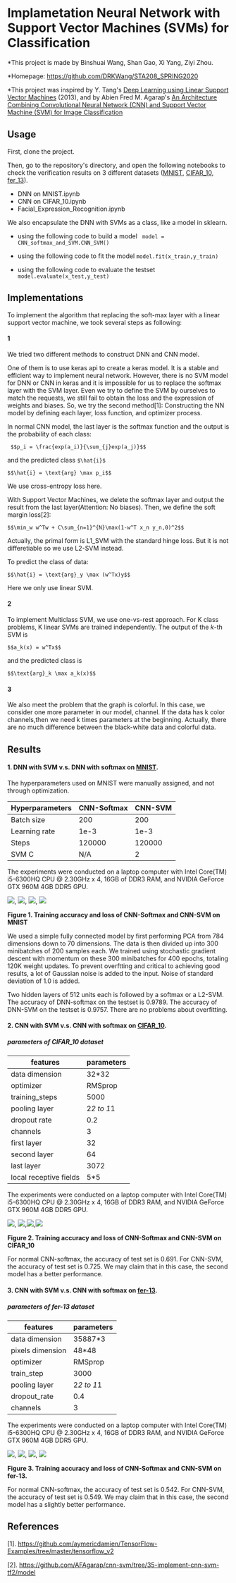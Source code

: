 Implametation Neural Network with Support Vector Machines (SVMs) for Classification
===

*This project is made by Binshuai Wang, Shan Gao, Xi Yang, Ziyi Zhou.

*Homepage: https://github.com/DRKWang/STA208_SPRING2020

*This project was inspired by Y. Tang's [Deep Learning using Linear Support Vector Machines](https://arxiv.org/abs/1306.0239)
(2013), and by Abien Fred M. Agarap's [An Architecture Combining Convolutional Neural Network (CNN) and Support Vector Machine (SVM) for Image Classification](https://arxiv.org/pdf/1712.03541)


## Usage

First, clone the project.

Then, go to the repository's directory, and open the following notebooks to check the verification results on 3 different datasets ([MNIST](http://yann.lecun.com/exdb/mnist/), [CIFAR_10](https://www.cs.toronto.edu/~kriz/cifar.html), [fer_13](https://www.kaggle.com/ahmedmoorsy/facial-expression)).

- DNN on MNIST.ipynb
- CNN on CIFAR_10.ipynb
- Facial_Expression_Recognition.ipynb

We also encapsulate the DNN with SVMs as a class, like a model in sklearn.

- using the following code to build a model
``` model = CNN_softmax_and_SVM.CNN_SVM()```

- using the following code to fit the model
```model.fit(x_train,y_train) ```

- using the following code to evaluate the testset
```model.evaluate(x_test,y_test)```

## Implementations

To implement the algorithm that replacing the soft-max layer with a linear support vector machine, we took several steps as following:
#### 1 
We tried two different methods to construct DNN and CNN model. 

One of them is to use keras api to create a keras model. It is a stable and efficient way to implement neural network. However, there is no SVM model for DNN or CNN in keras and it is impossible for us to replace the softmax layer with the SVM layer. Even we try to define the SVM by ourselves to match the requests, we still fail to obtain the loss and the expression of weights and biases. So, we try the second method[1]: Constructing the NN model by defining each layer, loss function, and optimizer process. 

In normal CNN model, the last layer is the softmax function and the output is the probability of each class:

``` $$p_i = \frac{exp(a_i)}{\sum_{j}exp(a_j)}$$```

and the predicted class ```$\hat{i}$```

```$$\hat{i} = \text{arg} \max p_i$$```

We use cross-entropy loss here.

With Support Vector Machines, we delete the softmax layer and output the result from the last layer(Attention: No biases). Then, we define the soft margin loss[2]:

```$$\min_w w^Tw + C\sum_{n=1}^{N}\max(1-w^T x_n y_n,0)^2$$```

Actually, the primal form is L1_SVM with the standard hinge loss. But it is not differetiable so we use L2-SVM instead. 

To predict the class of data:

```$$\hat{i} = \text{arg}_y \max (w^Tx)y$$```

Here we only use linear SVM. 

#### 2
To implement Multiclass SVM, we use one-vs-rest approach. For K class problems, K linear SVMs are trained independently. The output of the $k$-th SVM is

```$$a_k(x) = w^Tx$$```

and the predicted class is

```$$\text{arg}_k \max a_k(x)$$```


#### 3
We also meet the problem that the graph is colorful. In this case, we consider one more parameter in our model, channel. If the data has k color channels,then we need k times parameters at the beginning. Actually, there are no much difference between the black-white data and colorful data.

## Results

#### 1. DNN with SVM v.s. DNN with softmax on [MNIST](http://yann.lecun.com/exdb/mnist/).

The hyperparameters used on MNIST were manually assigned, and not through optimization.

|Hyperparameters|CNN-Softmax|CNN-SVM|
|---------------|-----------|-------|
|Batch size|200|200|
|Learning rate|1e-3|1e-3|
|Steps|120000|120000|
|SVM C|N/A|2|

The experiments were conducted on a laptop computer with Intel Core(TM) i5-6300HQ CPU @ 2.30GHz x 4, 16GB of DDR3 RAM,
and NVIDIA GeForce GTX 960M 4GB DDR5 GPU.

![](figures/softmax1.png), ![](figures/SVM1.png), ![](figures/softmax2.png), ![](figures/SVM2.png)

**Figure 1. Training accuracy and loss of CNN-Softmax and CNN-SVM on MNIST**

We used a simple fully connected model by first performing PCA from 784 dimensions down to 70 dimensions. The data is then divided up into 300 minibatches of 200 samples each. We trained using stochastic gradient descent with momentum on these 300 minibatches for 400 epochs, totaling 120K weight updates. To prevent overftting and critical to achieving good results, a lot of Gaussian noise is added to the input. Noise of standard deviation of 1.0 is added.

Two hidden layers of 512 units each is followed by a softmax or a L2-SVM. The accuracy of DNN-softmax on the testset is 0.9789. The accuracy of DNN-SVM on the testset is 0.9757. There are no problems about overfitting.

#### 2. CNN with SVM v.s. CNN with softmax on [CIFAR_10](https://www.cs.toronto.edu/~kriz/cifar.html).

##### parameters of CIFAR_10 dataset
|features|parameters|
|---------------|-----------|
|data dimension|32*32|
|optimizer|RMSprop|
|training_steps| 5000|
|pooling layer| 2*2 to 1*1|
|dropout rate| 0.2|
|channels|3|
|first layer|32|
|second layer|64|
|last layer|3072|
|local receptive fields|5*5|

The experiments were conducted on a laptop computer with Intel Core(TM) i5-6300HQ CPU @ 2.30GHz x 4, 16GB of DDR3 RAM,
and NVIDIA GeForce GTX 960M 4GB DDR5 GPU.

![](figures/CNN-softmax_acc_C.png), ![](figures/CNN-SVM_acc_C.png),![](figures/CNN-softmax_loss_C.png),![](figures/CNN-SVM_loss_C.png)

**Figure 2. Training accuracy and loss of CNN-Softmax and CNN-SVM on CIFAR_10**

For normal CNN-softmax, the accuracy of test set is 0.691.
For CNN-SVM, the accuracy of test set is 0.725.
We may claim that in this case, the second model has a better performance.

#### 3. CNN with SVM v.s. CNN with softmax on [fer-13](https://www.kaggle.com/ahmedmoorsy/facial-expression).

##### parameters of fer-13 dataset
|features|parameters|
|---------------|-----------|
|data dimension|35887*3|
|pixels dimension|48*48|
|optimizer|RMSprop|
|train_step|3000|
|pooling layer|2*2 to 1*1|
|dropout_rate|0.4|
|channels|3|

The experiments were conducted on a laptop computer with Intel Core(TM) i5-6300HQ CPU @ 2.30GHz x 4, 16GB of DDR3 RAM,
and NVIDIA GeForce GTX 960M 4GB DDR5 GPU.

![](figures/softmax_fer_accuracy.png), ![](figures/svm_fer_loss.png), ![](figures/softmax_fer_loss.png), ![](figures/svm_loss_fer.png)

**Figure 3. Training accuracy and loss of CNN-Softmax and CNN-SVM on fer-13.**

For normal CNN-softmax, the accuracy of test set is 0.542. For CNN-SVM, the accuracy of test set is 0.549.
We may claim that in this case, the second model has a slightly better performance.

## References

[1]. https://github.com/aymericdamien/TensorFlow-Examples/tree/master/tensorflow_v2

[2]. https://github.com/AFAgarap/cnn-svm/tree/35-implement-cnn-svm-tf2/model

